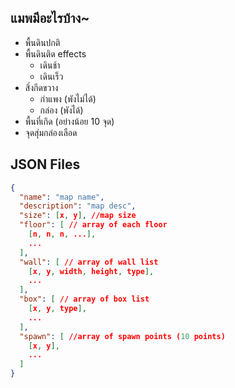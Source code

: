 ## แมพมีอะไรบ้าง~

- พื้นดินปกติ
- พื้นดินติด effects
  - เดินช้า
  - เดินเร็ว
- สิ่งกีดขวาง
  - กำแพง (พังไม่ได้)
  - กล่อง (พังได้)
- พื้นที่เกิด (อย่างน้อย 10 จุด)
- จุดสุ่มกล่องเลือด

## JSON Files

```json
{
  "name": "map name",
  "description": "map desc",
  "size": [x, y], //map size
  "floor": [ // array of each floor
    [n, n, n, ...],
    ...
  ],
  "wall": [ // array of wall list
    [x, y, width, height, type],
    ...
  ],
  "box": [ // array of box list
    [x, y, type],
    ...
  ],
  "spawn": [ //array of spawn points (10 points)
    [x, y],
    ...
  ]
}
```
